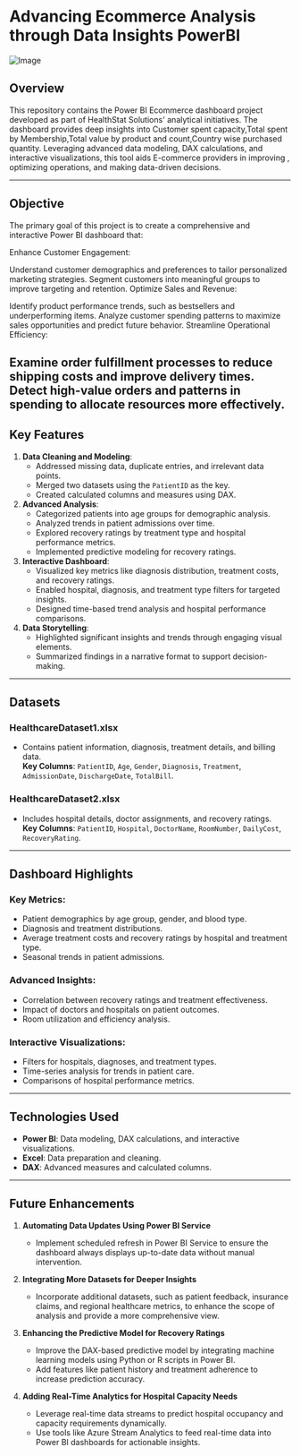# **Advancing Ecommerce Analysis through Data Insights PowerBI**
![Image](https://github.com/user-attachments/assets/42c4ddd6-2278-44d1-ab4a-fb3cbee75791)


## **Overview**

This repository contains the Power BI Ecommerce dashboard project developed as part of HealthStat Solutions' analytical initiatives. The dashboard provides deep insights into Customer spent capacity,Total spent by Membership,Total value by product and count,Country wise purchased quantity. Leveraging advanced data modeling, DAX calculations, and interactive visualizations, this tool aids E-commerce providers in improving , optimizing operations, and making data-driven decisions.

---

## **Objective**

The primary goal of this project is to create a comprehensive and interactive Power BI dashboard that:

Enhance Customer Engagement:

Understand customer demographics and preferences to tailor personalized marketing strategies.
Segment customers into meaningful groups to improve targeting and retention.
Optimize Sales and Revenue:

Identify product performance trends, such as bestsellers and underperforming items.
Analyze customer spending patterns to maximize sales opportunities and predict future behavior.
Streamline Operational Efficiency:

Examine order fulfillment processes to reduce shipping costs and improve delivery times.
Detect high-value orders and patterns in spending to allocate resources more effectively.
---

## **Key Features**

1. **Data Cleaning and Modeling**:
   - Addressed missing data, duplicate entries, and irrelevant data points.
   - Merged two datasets using the `PatientID` as the key.
   - Created calculated columns and measures using DAX.
2. **Advanced Analysis**:
   - Categorized patients into age groups for demographic analysis.
   - Analyzed trends in patient admissions over time.
   - Explored recovery ratings by treatment type and hospital performance metrics.
   - Implemented predictive modeling for recovery ratings.
3. **Interactive Dashboard**:
   - Visualized key metrics like diagnosis distribution, treatment costs, and recovery ratings.
   - Enabled hospital, diagnosis, and treatment type filters for targeted insights.
   - Designed time-based trend analysis and hospital performance comparisons.
4. **Data Storytelling**:
   - Highlighted significant insights and trends through engaging visual elements.
   - Summarized findings in a narrative format to support decision-making.

---

## **Datasets**

### **HealthcareDataset1.xlsx**

- Contains patient information, diagnosis, treatment details, and billing data.  
**Key Columns**: `PatientID`, `Age`, `Gender`, `Diagnosis`, `Treatment`, `AdmissionDate`, `DischargeDate`, `TotalBill`.

### **HealthcareDataset2.xlsx**

- Includes hospital details, doctor assignments, and recovery ratings.  
**Key Columns**: `PatientID`, `Hospital`, `DoctorName`, `RoomNumber`, `DailyCost`, `RecoveryRating`.

---

## **Dashboard Highlights**

### **Key Metrics**:

- Patient demographics by age group, gender, and blood type.
- Diagnosis and treatment distributions.
- Average treatment costs and recovery ratings by hospital and treatment type.
- Seasonal trends in patient admissions.

### **Advanced Insights**:

- Correlation between recovery ratings and treatment effectiveness.
- Impact of doctors and hospitals on patient outcomes.
- Room utilization and efficiency analysis.

### **Interactive Visualizations**:

- Filters for hospitals, diagnoses, and treatment types.
- Time-series analysis for trends in patient care.
- Comparisons of hospital performance metrics.

---

## **Technologies Used**

- **Power BI**: Data modeling, DAX calculations, and interactive visualizations.
- **Excel**: Data preparation and cleaning.
- **DAX**: Advanced measures and calculated columns.

---

## **Future Enhancements**

1. **Automating Data Updates Using Power BI Service**  
   - Implement scheduled refresh in Power BI Service to ensure the dashboard always displays up-to-date data without manual intervention.

2. **Integrating More Datasets for Deeper Insights**  
   - Incorporate additional datasets, such as patient feedback, insurance claims, and regional healthcare metrics, to enhance the scope of analysis and provide a more comprehensive view.

3. **Enhancing the Predictive Model for Recovery Ratings**  
   - Improve the DAX-based predictive model by integrating machine learning models using Python or R scripts in Power BI.  
   - Add features like patient history and treatment adherence to increase prediction accuracy.

4. **Adding Real-Time Analytics for Hospital Capacity Needs**  
   - Leverage real-time data streams to predict hospital occupancy and capacity requirements dynamically.  
   - Use tools like Azure Stream Analytics to feed real-time data into Power BI dashboards for actionable insights.


